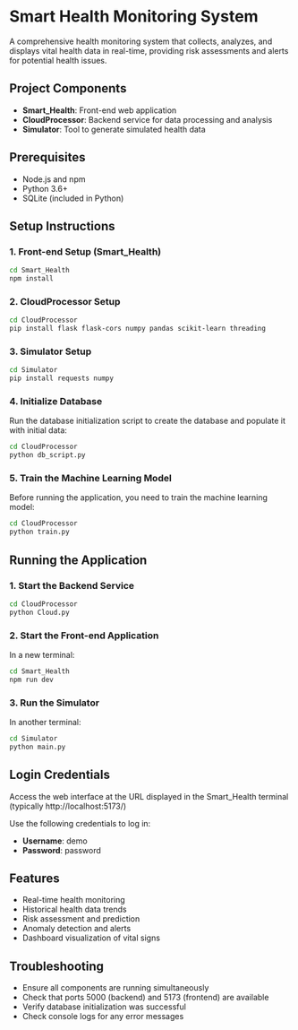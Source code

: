 # Smart Health Monitoring System

A comprehensive health monitoring system that collects, analyzes, and displays vital health data in real-time, providing risk assessments and alerts for potential health issues.

## Project Components

- **Smart_Health**: Front-end web application
- **CloudProcessor**: Backend service for data processing and analysis
- **Simulator**: Tool to generate simulated health data

## Prerequisites

- Node.js and npm
- Python 3.6+
- SQLite (included in Python)

## Setup Instructions

### 1. Front-end Setup (Smart_Health)

```bash
cd Smart_Health
npm install
```

### 2. CloudProcessor Setup

```bash
cd CloudProcessor
pip install flask flask-cors numpy pandas scikit-learn threading
```

### 3. Simulator Setup

```bash
cd Simulator
pip install requests numpy
```

### 4. Initialize Database

Run the database initialization script to create the database and populate it with initial data:

```bash
cd CloudProcessor
python db_script.py
```

### 5. Train the Machine Learning Model

Before running the application, you need to train the machine learning model:

```bash
cd CloudProcessor
python train.py
```

## Running the Application

### 1. Start the Backend Service

```bash
cd CloudProcessor
python Cloud.py
```

### 2. Start the Front-end Application

In a new terminal:

```bash
cd Smart_Health
npm run dev
```

### 3. Run the Simulator

In another terminal:

```bash
cd Simulator
python main.py
```

## Login Credentials

Access the web interface at the URL displayed in the Smart_Health terminal (typically http://localhost:5173/)

Use the following credentials to log in:
- **Username**: demo
- **Password**: password

## Features

- Real-time health monitoring
- Historical health data trends
- Risk assessment and prediction
- Anomaly detection and alerts
- Dashboard visualization of vital signs

## Troubleshooting

- Ensure all components are running simultaneously
- Check that ports 5000 (backend) and 5173 (frontend) are available
- Verify database initialization was successful
- Check console logs for any error messages
